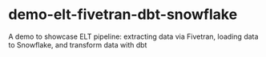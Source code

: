 # demo-elt-fivetran-dbt-snowflake
A demo to showcase ELT pipeline: extracting data via Fivetran, loading data to Snowflake, and transform data with dbt
